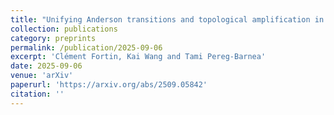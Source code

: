 ```yaml
---
title: "Unifying Anderson transitions and topological amplification in non-Hermitian chains"
collection: publications
category: preprints
permalink: /publication/2025-09-06
excerpt: 'Clément Fortin, Kai Wang and Tami Pereg-Barnea'
date: 2025-09-06
venue: 'arXiv'
paperurl: 'https://arxiv.org/abs/2509.05842'
citation: ''
---
```

